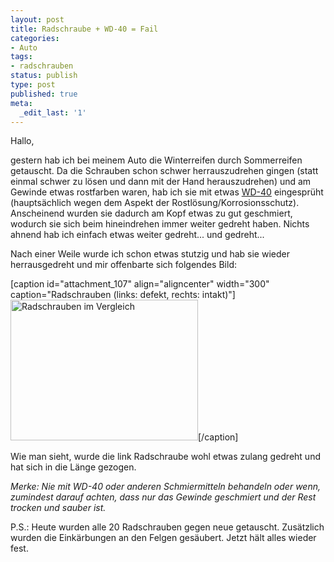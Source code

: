 ```yaml
---
layout: post
title: Radschraube + WD-40 = Fail
categories:
- Auto
tags:
- radschrauben
status: publish
type: post
published: true
meta:
  _edit_last: '1'
---
```

Hallo,

gestern hab ich bei meinem Auto die Winterreifen durch Sommerreifen getauscht. Da die Schrauben schon schwer herrauszudrehen gingen (statt einmal schwer zu lösen und dann mit der Hand herauszudrehen) und am Gewinde etwas rostfarben waren, hab ich sie mit etwas <a title="WD-40" href="http://de.wikipedia.org/wiki/WD-40" target="_blank">WD-40</a> eingesprüht (hauptsächlich wegen dem Aspekt der Rostlösung/Korrosionsschutz). Anscheinend wurden sie dadurch am Kopf etwas zu gut geschmiert, wodurch sie sich beim hineindrehen immer weiter gedreht haben. Nichts ahnend hab ich einfach etwas weiter gedreht... und gedreht...

Nach einer Weile wurde ich schon etwas stutzig und hab sie wieder herrausgedreht und mir offenbarte sich folgendes Bild:
<p style="text-align: left;"></p>


[caption id="attachment_107" align="aligncenter" width="300" caption="Radschrauben (links: defekt, rechts: intakt)"]<a href="http://breiteseite.net/blog/wp-content/uploads/2009/04/dsc00844.jpg"><img class="size-medium wp-image-107" title="Radschrauben im Vergleich" src="http://breiteseite.net/blog/wp-content/uploads/2009/04/dsc00844-300x225.jpg" alt="Radschrauben im Vergleich" width="300" height="225" /></a>[/caption]

Wie man sieht, wurde die link Radschraube wohl etwas zulang gedreht und hat sich in die Länge gezogen.
<p style="text-align: left;"><em>Merke: Nie mit WD-40 oder anderen Schmiermitteln behandeln oder wenn, zumindest darauf achten, dass nur das Gewinde geschmiert und der Rest trocken und sauber ist.</em></p>
<p style="text-align: left;">P.S.: Heute wurden alle 20 Radschrauben gegen neue getauscht. Zusätzlich wurden die Einkärbungen an den Felgen gesäubert. Jetzt hält alles wieder fest.</p>
